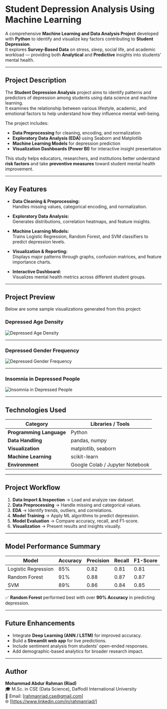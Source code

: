 # Student Depression Analysis Using Machine Learning

A comprehensive **Machine Learning and Data Analysis Project** developed with **Python** to identify and visualize key factors contributing to **Student Depression**.  
It explores **Survey-Based Data** on stress, sleep, social life, and academic workload — providing both **Analytical** and **Predictive** insights into students' mental health.

---

## Project Description

The **Student Depression Analysis** project aims to identify patterns and predictors of depression among students using data science and machine learning.  
It examines the relationship between various lifestyle, academic, and emotional factors to help understand how they influence mental well-being.

The project includes:
- **Data Preprocessing** for cleaning, encoding, and normalization  
- **Exploratory Data Analysis (EDA)** using Seaborn and Matplotlib  
- **Machine Learning Models** for depression prediction  
- **Visualization Dashboards (Power BI)** for interactive insight presentation  

This study helps educators, researchers, and institutions better understand **risk factors** and take **preventive measures** toward student mental health improvement.

---

## Key Features

- **Data Cleaning & Preprocessing:**  
  Handles missing values, categorical encoding, and normalization.

- **Exploratory Data Analysis:**  
  Generates distributions, correlation heatmaps, and feature insights.

- **Machine Learning Models:**  
  Trains Logistic Regression, Random Forest, and SVM classifiers to predict depression levels.

- **Visualization & Reporting:**  
  Displays major patterns through graphs, confusion matrices, and feature importance charts.

- **Interactive Dashboard:**  
  Visualizes mental health metrics across different student groups.

---

## Project Preview

Below are some sample visualizations generated from this project:

### Depressed Age Density
![Depressed Age Density](https://drive.google.com/uc?export=view&id=Y2oaAuEQoQaYWESjwNia54-IW6wPhYF)

---

### Depressed Gender Frequency
![Depressed Gender Frequency](https://drive.google.com/uc?export=view&id=1oYmdABz98xy2vWxcLoTKmhfXtNCwYLqf)

---

### Insomnia in Depressed People
![Insomnia in Depressed People](https://drive.google.com/uc?export=view&id=1X23DfwmsWbfOX_yDuwJgZeVtopR1HSSN)

---

## Technologies Used

| Category | Libraries / Tools |
|-----------|-------------------|
| **Programming Language** | Python |
| **Data Handling** | pandas, numpy |
| **Visualization** | matplotlib, seaborn |
| **Machine Learning** | scikit-learn |
| **Environment** | Google Colab / Jupyter Notebook |

---

## Project Workflow

1. **Data Import & Inspection** → Load and analyze raw dataset.  
2. **Data Preprocessing** → Handle missing and categorical values.  
3. **EDA** → Identify trends, outliers, and correlations.  
4. **Model Training** → Apply ML algorithms to predict depression.  
5. **Model Evaluation** → Compare accuracy, recall, and F1-score.  
6. **Visualization** → Present results and insights visually.

---

## Model Performance Summary

| Model | Accuracy | Precision | Recall | F1-Score |
|--------|-----------|-----------|--------|----------|
| Logistic Regression | 85% | 0.82 | 0.81 | 0.81 |
| Random Forest | 91% | 0.88 | 0.87 | 0.87 |
| SVM | 89% | 0.86 | 0.84 | 0.85 |

✅ **Random Forest** performed best with over **90% Accuracy** in predicting depression.

---

## Future Enhancements

- Integrate **Deep Learning (ANN / LSTM)** for improved accuracy.  
- Build a **Streamlit web app** for live predictions.  
- Include sentiment analysis from students’ open-ended responses.  
- Add demographic-based analytics for broader research impact.

---

## Author

**Mohammad Abdur Rahman (Riad)**  
🎓 M.Sc. in CSE (Data Science), Daffodil International University  
📧 Email: [rahmanriad.cse@gmail.com]  
🌐 [https://www.linkedin.com/in/rahmanriad/]

